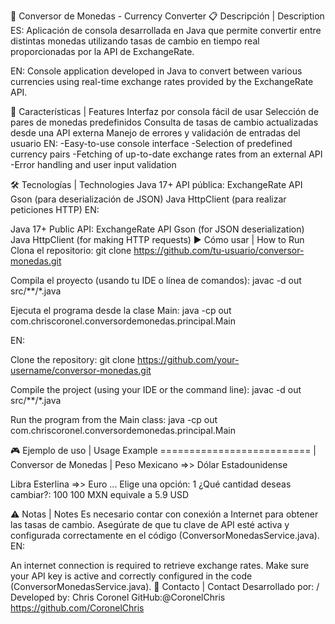 💱 Conversor de Monedas - Currency Converter
📋 Descripción | Description
ES:
Aplicación de consola desarrollada en Java que permite convertir entre distintas monedas utilizando tasas de cambio en tiempo real proporcionadas por la API de ExchangeRate.

EN:
Console application developed in Java to convert between various currencies using real-time exchange rates provided by the ExchangeRate API.

🚀 Características | Features
Interfaz por consola fácil de usar
Selección de pares de monedas predefinidos
Consulta de tasas de cambio actualizadas desde una API externa
Manejo de errores y validación de entradas del usuario
EN: -Easy-to-use console interface -Selection of predefined currency pairs -Fetching of up-to-date exchange rates from an external API -Error handling and user input validation

🛠️ Tecnologías | Technologies
Java 17+
API pública: ExchangeRate API
Gson (para deserialización de JSON)
Java HttpClient (para realizar peticiones HTTP)
EN:

Java 17+
Public API: ExchangeRate API
Gson (for JSON deserialization)
Java HttpClient (for making HTTP requests)
▶️ Cómo usar | How to Run
Clona el repositorio:
git clone https://github.com/tu-usuario/conversor-monedas.git

Compila el proyecto (usando tu IDE o línea de comandos):
javac -d out src/**/*.java

Ejecuta el programa desde la clase Main:
java -cp out com.chriscoronel.conversordemonedas.principal.Main

EN:

Clone the repository: git clone https://github.com/your-username/conversor-monedas.git

Compile the project (using your IDE or the command line): javac -d out src/**/*.java

Run the program from the Main class: java -cp out com.chriscoronel.conversordemonedas.principal.Main

🎮 Ejemplo de uso | Usage Example
========================== | Conversor de Monedas | Peso Mexicano =>> Dólar Estadounidense

Libra Esterlina =>> Euro ... Elige una opción: 1 ¿Qué cantidad deseas cambiar?: 100 100 MXN equivale a 5.9 USD

⚠️ Notas | Notes
Es necesario contar con conexión a Internet para obtener las tasas de cambio.
Asegúrate de que tu clave de API esté activa y configurada correctamente en el código (ConversorMonedasService.java).
EN:

An internet connection is required to retrieve exchange rates.
Make sure your API key is active and correctly configured in the code (ConversorMonedasService.java).
📩 Contacto | Contact
Desarrollado por: / Developed by: Chris Coronel
GitHub:@CoronelChris https://github.com/CoronelChris
